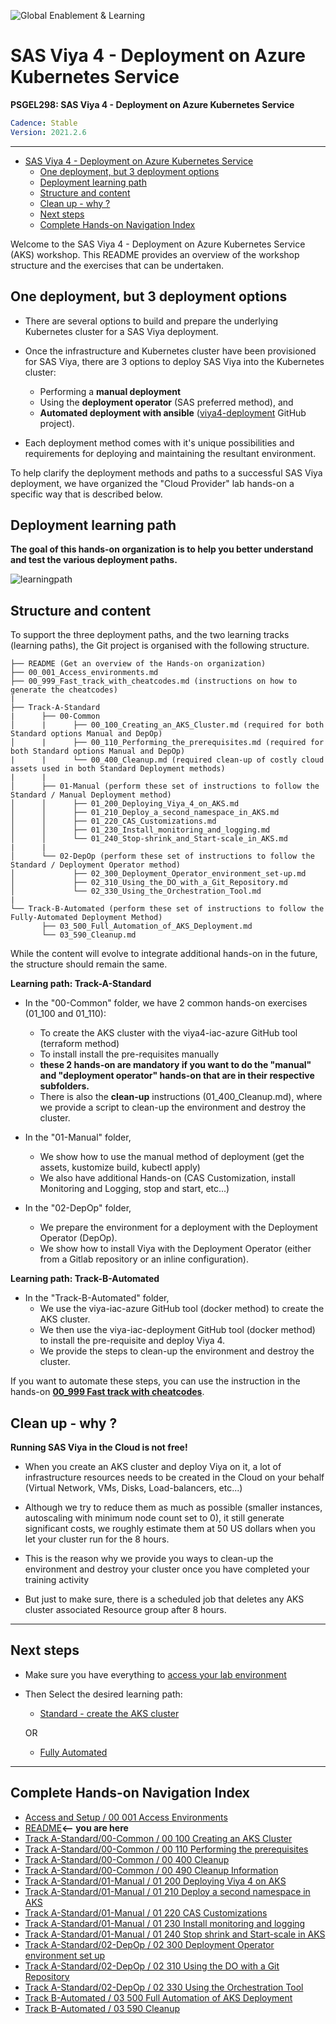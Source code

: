 ![Global Enablement & Learning](https://gelgitlab.race.sas.com/GEL/utilities/writing-content-in-markdown/-/raw/master/img/gel_banner_logo_tech-partners.jpg)

# SAS Viya 4 - Deployment on Azure Kubernetes Service

**PSGEL298: SAS Viya 4 - Deployment on Azure Kubernetes Service**

```yaml
Cadence: Stable
Version: 2021.2.6
```

---

- [SAS Viya 4 - Deployment on Azure Kubernetes Service](#sas-viya-4---deployment-on-azure-kubernetes-service)
  - [One deployment, but 3 deployment options](#one-deployment-but-3-deployment-options)
  - [Deployment learning path](#deployment-learning-path)
  - [Structure and content](#structure-and-content)
  - [Clean up - why ?](#clean-up---why-)
  - [Next steps](#next-steps)
  - [Complete Hands-on Navigation Index](#complete-hands-on-navigation-index)

Welcome to the SAS Viya 4 - Deployment on Azure Kubernetes Service (AKS) workshop. This README provides an overview of the workshop structure and the exercises that can be undertaken.

## One deployment, but 3 deployment options

* There are several options to build and prepare the underlying Kubernetes cluster for a SAS Viya deployment.

* Once the infrastructure and Kubernetes cluster have been provisioned for SAS Viya, there are 3 options to deploy SAS Viya into the Kubernetes cluster:

  * Performing a **manual deployment**
  * Using the **deployment operator** (SAS preferred method), and 
  * **Automated deployment with ansible** ([viya4-deployment](https://github.com/sassoftware/viya4-deployment) GitHub project).

* Each deployment method comes with it's unique possibilities and requirements for deploying and maintaining the resultant environment.

To help clarify the deployment methods and paths to a successful SAS Viya deployment, we have organized the "Cloud Provider" lab hands-on a specific way that is described below.

## Deployment learning path

**The goal of this hands-on organization is to help you better understand and test the various deployment paths.**

![learningpath](/img/workshop_structure.png)

## Structure and content

To support the three deployment paths, and the two learning tracks (learning paths), the Git project is organised with the following structure.

```log
├── README (Get an overview of the Hands-on organization)
├── 00_001_Access_environments.md
├── 00_999_Fast_track_with_cheatcodes.md (instructions on how to generate the cheatcodes)
|
├── Track-A-Standard
|      ├── 00-Common
│      |      ├── 00_100_Creating_an_AKS_Cluster.md (required for both Standard options Manual and DepOp)
│      |      ├── 00_110_Performing_the_prerequisites.md (required for both Standard options Manual and DepOp)
|      |      └── 00_400_Cleanup.md (required clean-up of costly cloud assets used in both Standard Deployment methods)
|      |
│      ├── 01-Manual (perform these set of instructions to follow the Standard / Manual Deployment method)
│      │      ├── 01_200_Deploying_Viya_4_on_AKS.md
│      │      ├── 01_210_Deploy_a_second_namespace_in_AKS.md
│      │      ├── 01_220_CAS_Customizations.md
│      │      ├── 01_230_Install_monitoring_and_logging.md
│      │      └── 01_240_Stop-shrink_and_Start-scale_in_AKS.md
|      |
│      └── 02-DepOp (perform these set of instructions to follow the Standard / Deployment Operator method)
│             ├── 02_300_Deployment_Operator_environment_set-up.md
│             ├── 02_310_Using_the_DO_with_a_Git_Repository.md
│             └── 02_330_Using_the_Orchestration_Tool.md
|
└── Track-B-Automated (perform these set of instructions to follow the Fully-Automated Deployment Method)
       ├── 03_500_Full_Automation_of_AKS_Deployment.md
       └── 03_590_Cleanup.md
```

While the content will evolve to integrate additional hands-on in the future, the structure should remain the same.

**Learning path: Track-A-Standard**

* In the "00-Common" folder, we have 2 common hands-on exercises (01_100 and 01_110):
  * To create the AKS cluster with the viya4-iac-azure GitHub tool (terraform method)
  * To install install the pre-requisites manually
  * **these 2 hands-on are mandatory if you want to do the "manual" and "deployment operator" hands-on that are in their respective subfolders.**
  * There is also the **clean-up** instructions (01_400_Cleanup.md), where we provide a script to clean-up the environment and destroy the cluster.

* In the "01-Manual" folder,
  * We show how to use the manual method of deployment (get the assets, kustomize build, kubectl apply)
  * We also have additional Hands-on (CAS Customization, install Monitoring and Logging, stop and start, etc...)

* In the "02-DepOp" folder,
  * We prepare the environment for a deployment with the Deployment Operator (DepOp).
  * We show how to install Viya with the Deployment Operator (either from a Gitlab repository or an inline configuration).

**Learning path: Track-B-Automated**
* In the "Track-B-Automated" folder,
  * We use the viya-iac-azure GitHub tool (docker method) to create the AKS cluster.
  * We then use the viya-iac-deployment GitHub tool (docker method) to install the pre-requisite and deploy Viya 4.
  * We provide the steps to clean-up the environment and destroy the cluster.

If you want to automate these steps, you can use the instruction in the hands-on [**00_999 Fast track with cheatcodes**](./Access_and_Setup/00_999_Fast_track_with_cheatcodes.md).

## Clean up - why ?

**Running SAS Viya in the Cloud is not free!**

* When you create an AKS cluster and deploy Viya on it, a lot of infrastructure resources needs to be created in the Cloud on your behalf (Virtual Network, VMs, Disks,  Load-balancers, etc...)

* Although we try to reduce them as much as possible (smaller instances, autoscaling with minimum node count set to 0), it still generate significant costs, we roughly estimate them at 50 US dollars when you let your cluster run for the 8 hours.

* This is the reason why we provide you ways to clean-up the environment and destroy your cluster once you have completed your training activity

* But just to make sure, there is a scheduled job that deletes any AKS cluster associated Resource group after 8 hours.

---

## Next steps

* Make sure you have everything to [access your lab environment](Access_and_Setup/00_001_Access_Environments.md)
* Then Select the desired learning path:

  * [Standard - create the AKS cluster](Track-A-Standard/00-Common/00_100_Creating_an_AKS_Cluster.md)

  OR

  * [Fully Automated](Track-B-Automated/03_500_Full_Automation_of_AKS_Deployment.md)

---

## Complete Hands-on Navigation Index

<!-- startnav -->
* [Access and Setup / 00 001 Access Environments](/Access_and_Setup/00_001_Access_Environments.md)
* [README](/README.md)**<-- you are here**
* [Track A-Standard/00-Common / 00 100 Creating an AKS Cluster](/Track-A-Standard/00-Common/00_100_Creating_an_AKS_Cluster.md)
* [Track A-Standard/00-Common / 00 110 Performing the prerequisites](/Track-A-Standard/00-Common/00_110_Performing_the_prerequisites.md)
* [Track A-Standard/00-Common / 00 400 Cleanup](/Track-A-Standard/00-Common/00_400_Cleanup.md)
* [Track A-Standard/00-Common / 00 490 Cleanup Information](/Track-A-Standard/00-Common/00_490_Cleanup_Information.md)
* [Track A-Standard/01-Manual / 01 200 Deploying Viya 4 on AKS](/Track-A-Standard/01-Manual/01_200_Deploying_Viya_4_on_AKS.md)
* [Track A-Standard/01-Manual / 01 210 Deploy a second namespace in AKS](/Track-A-Standard/01-Manual/01_210_Deploy_a_second_namespace_in_AKS.md)
* [Track A-Standard/01-Manual / 01 220 CAS Customizations](/Track-A-Standard/01-Manual/01_220_CAS_Customizations.md)
* [Track A-Standard/01-Manual / 01 230 Install monitoring and logging](/Track-A-Standard/01-Manual/01_230_Install_monitoring_and_logging.md)
* [Track A-Standard/01-Manual / 01 240 Stop shrink and Start-scale in AKS](/Track-A-Standard/01-Manual/01_240_Stop-shrink_and_Start-scale_in_AKS.md)
* [Track A-Standard/02-DepOp / 02 300 Deployment Operator environment set up](/Track-A-Standard/02-DepOp/02_300_Deployment_Operator_environment_set-up.md)
* [Track A-Standard/02-DepOp / 02 310 Using the DO with a Git Repository](/Track-A-Standard/02-DepOp/02_310_Using_the_DO_with_a_Git_Repository.md)
* [Track A-Standard/02-DepOp / 02 330 Using the Orchestration Tool](/Track-A-Standard/02-DepOp/02_330_Using_the_Orchestration_Tool.md)
* [Track B-Automated / 03 500 Full Automation of AKS Deployment](/Track-B-Automated/03_500_Full_Automation_of_AKS_Deployment.md)
* [Track B-Automated / 03 590 Cleanup](/Track-B-Automated/03_590_Cleanup.md)
<!-- endnav -->
